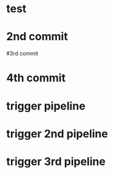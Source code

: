 # test
# 2nd commit
#3rd commit
# 4th commit
# trigger pipeline
# trigger 2nd pipeline
# trigger 3rd pipeline